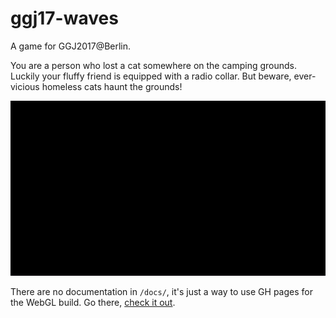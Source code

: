 # ggj17-waves

A game for GGJ2017@Berlin.

You are a person who lost a cat somewhere on the camping grounds. Luckily your fluffy friend is equipped with a radio collar. But beware, ever-vicious homeless cats haunt the grounds!

![Intro](./Assets/sourcefiles/Art/IntorAnimation.gif)

There are no documentation in `/docs/`, it's just a way to use GH pages for the WebGL build. Go there, [check it out](https://antonlicht.github.io/ggj17-waves/).
